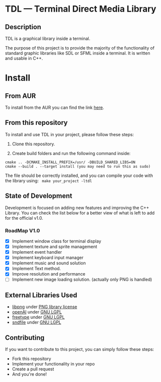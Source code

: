 # TDL — Terminal Direct Media Library

## Description

TDL is a graphical library inside a terminal.

The purpose of this project is to provide the majority of the functionality of standard graphic libraries like SDL or SFML inside a terminal. It is written and usable in C++.

# Install

## From AUR

To install from the AUR you can find the link [here](https://aur.archLinux.org/packages/tdl_terminal_directmedia_library).

## From this repository

To install and use TDL in your project, please follow these steps:

1. Clone this repository.

2. Create build folders and run the following command inside:
```
cmake .. -DCMAKE_INSTALL_PREFIX=/usr/ -DBUILD_SHARED_LIBS=ON
cmake --build . --target install (you may need to run this as sudo)
```
The file should be correctly installed, and you can compile your code with the library using:
``` make your_project -ltdl```

## State of Development

Development is focused on adding new features and improving the C++ Library. You can check the list below for a better view of what is left to add for the official v1.0.

### RoadMap V1.0
- [x] Implement window class for terminal display
- [x] Implement texture and sprite management
- [x] Implement event handler
- [x] Implement keyboard input manager
- [x] Implement music and sound solution
- [x] Implement Text method.
- [x] Improve resolution and performance
- [ ] Implement new image loading solution. (actually only PNG is handled)

## External Libraries Used
- [libpng](https://github.com/pnggroup/libpng) under [PNG library license](https://spdx.org/licenses/libpng-2.0.html)
- [openAl](https://www.openal.org/) under [GNU LGPL](https://www.gnu.org/licenses/lgpl-2.1.html)
- [freetype](https://www.freetype.org/) under [GNU LGPL](https://www.gnu.org/licenses/lgpl-2.1.html)
- [sndfile](http://www.mega-nerd.com/libsndfile/) under [GNU LGPL](https://www.gnu.org/licenses/lgpl-2.1.html)

## Contributing

If you want to contribute to this project, you can simply follow these steps:

- Fork this repository
- Implement your functionality in your repo
- Create a pull request
- And you're done!